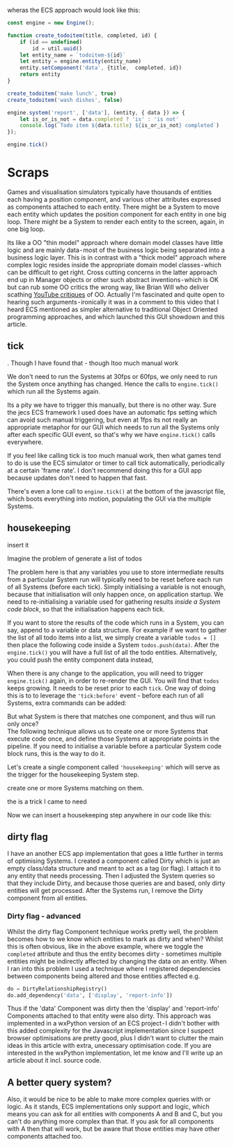 
wheras the ECS approach would look like this:

```javascript
const engine = new Engine();

function create_todoitem(title, completed, id) {
    if (id == undefined)
        id = util.uuid()
    let entity_name = `todoitem-${id}`
    let entity = engine.entity(entity_name)
    entity.setComponent('data', {title,  completed, id})
    return entity
}

create_todoitem('make lunch', true)
create_todoitem('wash dishes', false)

engine.system('report', ['data'], (entity, { data }) => {
    let is_or_is_not = data.completed ? 'is' : 'is not'
    console.log(`Todo item ${data.title} ${is_or_is_not} completed`)
});

engine.tick()
```

# Scraps

Games and visualisation simulators typically have thousands of entities each having a position component, and various other attributes expressed as components attached to each entity. There might be a System to move each entity which updates the position component for each entity in one big loop. There might be a System to render each entity to the screen, again, in one big loop.

Its like a OO "thin model" approach where domain model classes have little logic and are mainly data - most of the business logic being separated into a business logic layer. This is in contrast with a "thick model" approach where complex logic resides inside the appropriate domain model classes - which can be difficult to get right. Cross cutting concerns in the latter approach end up in Manager objects or other such abstract inventions - which is OK but can rub some OO critics the wrong way, like Brian Will who deliver scathing [YouTube critiques](https://medium.com/r/?url=https%3A%2F%2Fyoutu.be%2FQM1iUe6IofM) of OO. Actually I'm fascinated and quite open to hearing such arguments - ironically it was in a comment to this video that I heard ECS mentioned as simpler alternative to traditional Object Oriented programming approaches, and which launched this GUI showdown and this article.


## tick

. Though I have found that  - though Itoo much manual work

 We don't need to run the Systems at 30fps or 60fps, we only need to run the System once anything has changed. Hence the calls to `engine.tick()` which run all the Systems again.

 Its a pity we have to trigger this manually, but there is no other way. Sure the jecs ECS framework I used does have an automatic fps setting which can avoid such manual triggering, but even at 1fps its not really an appropriate metaphor for our GUI which needs to run all the Systems only after each specific GUI event, so that's why we have `engine.tick()` calls everywhere.

If you feel like calling tick is too much manual work, then what games tend to do is use the ECS simulator or timer to call tick automatically, periodically at a certain 'frame rate'. I don't recommend doing this for a GUI app because updates don't need to happen that fast.

There's even a lone call to `engine.tick()` at the bottom of the javascript file, which boots everything into motion, populating the GUI via the multiple Systems.

## housekeeping

insert it 

Imagine the problem of generate a list of todos

The problem here is that any variables you use to store intermediate results from a particular System run will typically need to be reset before each run of all Systems (before each tick). Simply initialising a variable is not enough, because that initialisation will only happen once, on application startup. We need to re-initialising a variable used for gathering results *inside a System code block*, so that the initialisation happens each tick.

If you want to store the results of the code which runs in a System, you can say, append to a variable or data structure. For example if we want to gather the list of all todo items into a list, we simply create a variable `todos = []` then place the following code inside a System `todos.push(data)`. After the `engine.tick()` you will have a full list of all the todo entities. Alternatively, you could push the entity component data instead, 

When there is any change to the application, you will need to trigger `engine.tick()` again, in order to re-render the GUI. You will find that `todos` keeps growing. It needs to be reset prior to each `tick`. One way of doing this is to to leverage the `'tick:before'` event - before each run of all Systems, extra commands can be added:


But what System is there that matches one component, and thus will run only once?  
The following technique allows us to create one or more Systems that execute code once, and define those Systems at appropriate points in the pipeline. If you need to initialise a variable before a particular System code block runs, this is the way to do it.

Let's create a single component called `'housekeeping'` which will serve as the trigger for the housekeeping System step.

create one or more Systems matching on them.

the is a trick I came to need

Now we can insert a housekeeping step anywhere in our code like this:

## dirty flag

I have an another ECS app implementation that goes a little further in terms of optimising Systems. I created a component called Dirty which is just an empty class/data structure and meant to act as a tag (or flag). I attach it to any entity that needs processing. Then I adjusted the System queries so that they include Dirty, and because those queries are and based, only dirty entities will get processed. After the Systems run, I remove the Dirty component from all entities.




### Dirty flag - advanced

Whilst the dirty flag Component technique works pretty well, the problem becomes how to we know which entities to mark as dirty and when? Whilst this is often obvious, like in the above example, where we toggle the `completed` attribute and thus the entity becomes dirty - sometimes multiple entities might be indirectly affected by changing the data on an entity. When I ran into this problem I used a technique where I registered dependencies between components being altered and those entities affected e.g.

```python
do = DirtyRelationshipRegistry()
do.add_dependency('data', ['display', 'report-info'])
```

Thus if the 'data' Component was dirty then the 'display' and 'report-info' Components attached to that entity were also dirty.
This approach was implemented in a wxPython version of an ECS project - I didn't bother with this added complexity for the Javascript implementation since I suspect browser optimisations are pretty good, plus I didn't want to clutter the main ideas in this article with extra, unecessary optimisation code. If you are interested in the wxPython implementation, let me know and I'll write up an article about it incl. source code.


## A better query system?

Also, it would be nice to be able to make more complex queries with or logic. As it stands, ECS implementations only support and logic, which means you can ask for all entities with components A and B and C, but you can't do anything more complex than that. If you ask for all components with A then that will work, but be aware that those entities may have other components attached too.

<!-- ![mvc-a-architecture](https://raw.githubusercontent.com/abulka/todomvc-oo/master/docs_root/images/mvca-architecture-gituml.svg?sanitize=true) -->

